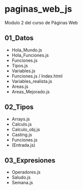 # paginas_web_js
Modulo 2 del curso de Páginas Web

## 01_Datos

- Hola_Mundo.js
- Hola_Funciones.js
- Funciones.js
- Tipos.js
- Variables.js
- Funciones.js / Index.html
- Variables_realista.js
- Areas.js
- Areas_Mejorado.js

## 02_Tipos

- Arrays.js
- Calculo.js
- Calculo_obj.js
- Casting.js
- Funciones.js
- (Entrada.js)

## 03_Expresiones

- Operadores.js
- Saludo.js
- Semana.js
